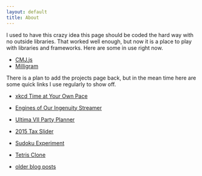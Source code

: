 ```yaml
---
layout: default
title: About
---
```


I used to have this crazy idea this page should be coded the hard way with no outside libraries.
That worked well enough, but now it is a place to play with libraries and frameworks. Here are some
in use right now.

* [CMJ.js](https://github.com/cdmedia/cms.js)
* [Milligram](https://milligram.github.io/)

There is a plan to add the projects page back, but in the mean time here are some quick links I use
regularly to show off.

* [xkcd Time at Your Own Pace](http://geekwagon.net/projects/xkcd1190/)
* [Engines of Our Ingenuity Streamer](http://geekwagon.net/projects/eistreamer/)
* [Ultima VII Party Planner](http://geekwagon.net/projects/u7pp/)
* [2015 Tax Slider](http://deplicator.github.io/tax-slider/)
* [Sudoku Experiment](http://geekwagon.net/projects/sudoku/)
* [Tetris Clone](http://geekwagon.net/projects/flipsy/)

* [older blog posts](http://blog.geekwagon.net/)

